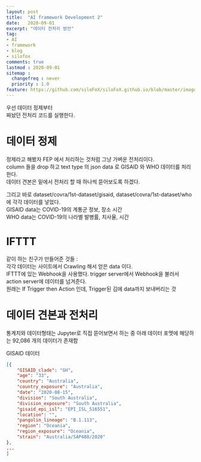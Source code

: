 ```yaml
---
layout: post
title:  "AI framework Development 2"
date:   2020-09-01
excerpt: "데이터 전처리 방안"
tag:
- AI
- framework
- blog
- silofox
comments: true
lastmod : 2020-09-01
sitemap : 
  changefreq : never
  priority : 1.0
feature: https://github.com/siloFoX/siloFoX.github.io/blob/master/images/help/help.jpg?raw=true
---
```


우선 데이터 정제부터<br>
짜놨던 전처리 코드를 실행한다.

# 데이터 정제 

정제라고 해봤자 FEP 에서 처리하는 것처럼 그냥 가벼운 전처리이다.<br>
column 들을 drop 하고 text type 의 json data 로 GISAID 와 WHO 데이터를 처리한다.<br>
데이터 견본은 밑에서 전처리 할 때 하나씩 뜯어보도록 하겠다.

그리고 바로 
dataset/covra/1st-dataset/gisaid,  dataset/covra/1st-dataset/who 에 각각 데이터를 넣었다.<br>
GISAID data는 COVID-19의 계통군 정보, 장소 시간<br>
WHO data는 COVID-19의 나라별 발병률, 치사율, 시간 

# IFTTT

같이 하는 친구가 만들어준 것들 : <br>
각각 데이터는 사이트에서 Crawling 해서 얻은 data 이다.<br>
IFTTT에 있는 Webhook을 사용했다. trigger server에서 Webhook을 불러서<br>
action server에 데이터를 넘겨준다. <br>
원래는 If Trigger then Action 인데, Trigger된 김에 data까지 보내버리는 것


# 데이터 견본과 전처리

통계치와 데이터형태는 Jupyter로 직접 뜯어보면서 하는 중
아래 데이터 포멧에 해당하는 92,086 개의 데이터가 존재함

GISAID 데이터
```json
[{
	"GISAID_clade": "GH", 
	"age": "33", 
	"country": "Australia", 
	"country_exposure": "Australia", 
	"date": "2020-08-15", 
	"division": "South Australia", 
	"division_exposure": "South Australia", 
	"gisaid_epi_isl": "EPI_ISL_516551", 
	"location": "", 
	"pangolin_lineage": "B.1.113", 
	"region": "Oceania", 
	"region_exposure": "Oceania", 
	"strain": "Australia/SAP488/2020"
},
...
]
```